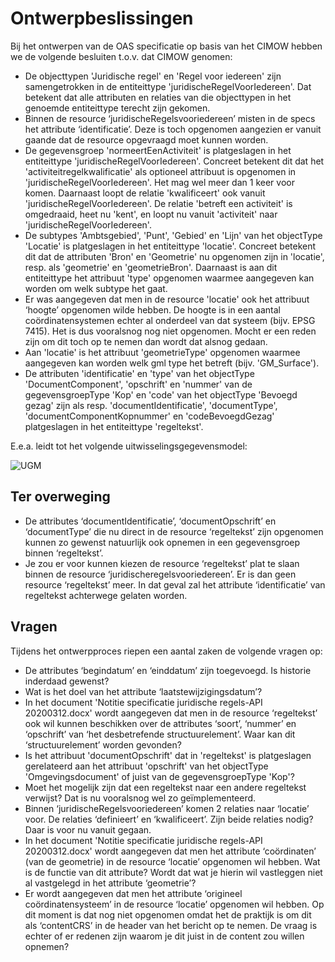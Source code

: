 # Ontwerpbeslissingen

Bij het ontwerpen van de OAS specificatie op basis van het CIMOW hebben we de volgende besluiten t.o.v. dat CIMOW genomen:

* De objecttypen 'Juridische regel' en 'Regel voor iedereen' zijn samengetrokken in de entiteittype 'juridischeRegelVoorIedereen'. 
Dat betekent dat alle attributen en relaties van die objecttypen in het genoemde entiteittype terecht zijn gekomen.
* Binnen de resource ‘juridischeRegelsvooriedereen’ misten in de specs het attribute ‘identificatie’. 
Deze is toch opgenomen aangezien er vanuit gaande dat de resource opgevraagd moet kunnen worden.
* De gegevensgroep 'normeertEenActiviteit' is platgeslagen in het entiteittype 'juridischeRegelVoorIedereen'. 
Concreet betekent dit dat het 'activiteitregelkwalificatie' als optioneel attribuut is opgenomen in 'juridischeRegelVoorIedereen'. 
Het mag wel meer dan 1 keer voor komen. Daarnaast loopt de relatie 'kwalificeert' ook vanuit 'juridischeRegelVoorIedereen'. 
De relatie 'betreft een activiteit' is omgedraaid, heet nu 'kent', en loopt nu vanuit 'activiteit' naar 'juridischeRegelVoorIedereen'.
* De subtypes 'Ambtsgebied', 'Punt', 'Gebied' en 'Lijn' van het objectType 'Locatie' is platgeslagen in het entiteittype 'locatie'. 
Concreet betekent dit dat de attributen 'Bron' en 'Geometrie' nu opgenomen zijn in 'locatie', resp. als 'geometrie' en 'geometrieBron'. 
Daarnaast is aan dit entiteittype het attribuut 'type' opgenomen waarmee aangegeven kan worden om welk subtype het gaat.
* Er was aangegeven dat men in de resource 'locatie' ook het attribuut ‘hoogte’ opgenomen wilde hebben. 
De hoogte is in een aantal coördinatensystemen echter al onderdeel van dat systeem (bijv. EPSG 7415). 
Het is dus vooralsnog nog niet opgenomen. Mocht er een reden zijn om dit toch op te nemen dan wordt dat alsnog gedaan.
* Aan 'locatie' is het attribuut 'geometrieType' opgenomen waarmee aangegeven kan worden welk gml type het betreft (bijv. 'GM_Surface').
* De attributen 'identificatie' en 'type' van het objectType 'DocumentComponent', 'opschrift' en 'nummer' van de gegevensgroepType 'Kop' 
en 'code' van het objectType 'Bevoegd gezag' zijn als resp. 'documentIdentificatie', 'documentType', 'documentComponentKopnummer' en 
'codeBevoegdGezag' platgeslagen in het entiteittype 'regeltekst'.

E.e.a. leidt tot het volgende uitwisselingsgegevensmodel:

![UGM](https://github.com/VNG-Realisatie/Regels-bij-activiteiten/blob/main/specificatie/Koppeling%20PlanSW%20en%20TRSW.jpg)

## Ter overweging

* De attributes ‘documentIdentificatie’, ‘documentOpschrift’ en ‘documentType’ die nu direct in de resource ‘regeltekst’ zijn opgenomen 
kunnen zo gewenst natuurlijk ook opnemen in een gegevensgroep binnen ‘regeltekst’.
* Je zou er voor kunnen kiezen de resource ‘regeltekst’ plat te slaan binnen de resource ‘juridischeregelsvooriedereen’. 
Er is dan geen resource ‘regeltekst’ meer. In dat geval zal het attribute ‘identificatie’ van regeltekst achterwege gelaten worden.

## Vragen

Tijdens het ontwerpproces riepen een aantal zaken de volgende vragen op:

* De attributes ‘begindatum’ en ‘einddatum’ zijn toegevoegd. Is historie inderdaad gewenst?
* Wat is het doel van het attribute ‘laatstewijzigingsdatum’?
* In het document 'Notitie specificatie juridische regels-API 20200312.docx' wordt aangegeven dat men in de resource ‘regeltekst’ ook wil 
kunnen beschikken over de attributes ‘soort’, ‘nummer’ en ‘opschrift’ van ‘het desbetrefende structuurelement’. 
Waar kan dit ‘structuurelement’ worden gevonden?
* Is het attribuut 'documentOpschrift' dat in 'regeltekst' is platgeslagen gerelateerd aan het attribuut 'opschrift' van het objectType 
'Omgevingsdocument' of juist van de gegevensgroepType 'Kop'?
* Moet het mogelijk zijn dat een regeltekst naar een andere regeltekst verwijst? Dat is nu vooralsnog wel zo geïmplementeerd.
* Binnen ‘juridischeRegelsvooriedereen’ komen 2 relaties naar ‘locatie’ voor. De relaties ‘definieert’ en ‘kwalificeert’. Zijn beide relaties 
nodig? Daar is voor nu vanuit gegaan.
* In het document 'Notitie specificatie juridische regels-API 20200312.docx' wordt aangegeven dat men het attribute ‘coördinaten’ (van de 
geometrie) in de resource ‘locatie’ opgenomen wil hebben. Wat is de functie van dit attribute? Wordt dat wat je hierin wil vastleggen niet al 
vastgelegd in het attribute ‘geometrie’?
* Er wordt aangegeven dat men het attribute ‘origineel coördinatensysteem’ in de resource ‘locatie’ opgenomen wil hebben. Op dit moment is dat 
nog niet opgenomen omdat het de praktijk is om dit als ‘contentCRS’ in de header van het bericht op te nemen. De vraag is echter of er 
redenen zijn waarom je dit juist in de content zou willen opnemen?
